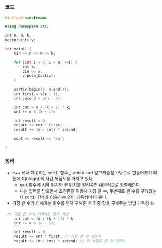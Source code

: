 
### 코드

```c++
#include <iostream>

using namespace std;

int n, m, k;
vector<int> v;

int main() {
    cin >> n >> m >> k;

    for (int i = 0; i < n; ++i) {
        int x;
        cin >> x;
        v.push_back(x);
    }

    sort(v.begin(), v.end());
    int first = v[n - 1];
    int second = v[n - 2];

    int cnt = m / (k + 1) * k;
    cnt += m % (k + 1);

    int result = 0;
    result += cnt * first;
    result += (m - cnt) * second;

    cout << result << '\n';

}
```

### 정리
- c++ 에서 제공하는 sort() 함수는 quick sort 알고리즘을 바탕으로 만들어졌기 때문에 O(nlogn) 의 시간 복잡도를 가지고 있다.
  - sort 함수에 시작 위치와 끝 위치를 알려주면 내부적으로 정렬해준다.
  - 나는 입력을 받으면서 조건문을 이용해 가장 큰 수, 두번째로 큰 수를 구해줬는데 sort() 함수를 이용하는 것이 가독성이 더 좋다. 
- 가장 큰 수가 더해지는 횟수를 먼저 구해준 후 최종 합을 구해주는 방법 가독성 👍
```c++
 // 가장 큰 수가 더해지는 횟수 계산
    int cnt = (m / (k + 1)) * k;
    cnt += m % (k + 1);

    int result = 0;
    result += cnt * first; // 가장 큰 수 더하기
    result += (m - cnt) * second; // 두 번째로 큰 수 더하기
```
  